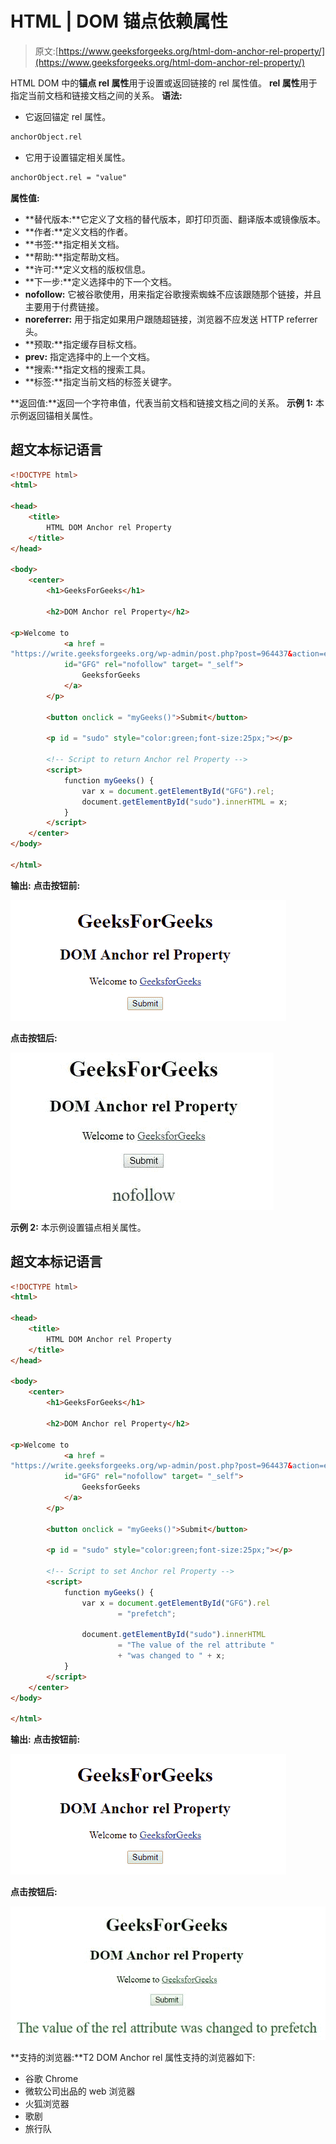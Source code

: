 # HTML | DOM 锚点依赖属性

> 原文:[https://www.geeksforgeeks.org/html-dom-anchor-rel-property/](https://www.geeksforgeeks.org/html-dom-anchor-rel-property/)

HTML DOM 中的**锚点 rel 属性**用于设置或返回链接的 rel 属性值。 **rel 属性**用于指定当前文档和链接文档之间的关系。
**语法:**

*   它返回锚定 rel 属性。

```html
anchorObject.rel
```

*   它用于设置锚定相关属性。

```html
anchorObject.rel = "value"
```

**属性值:**

*   **替代版本:**它定义了文档的替代版本，即打印页面、翻译版本或镜像版本。
*   **作者:**定义文档的作者。
*   **书签:**指定相关文档。
*   **帮助:**指定帮助文档。
*   **许可:**定义文档的版权信息。
*   **下一步:**定义选择中的下一个文档。
*   **nofollow:** 它被谷歌使用，用来指定谷歌搜索蜘蛛不应该跟随那个链接，并且主要用于付费链接。
*   **noreferrer:** 用于指定如果用户跟随超链接，浏览器不应发送 HTTP referrer 头。
*   **预取:**指定缓存目标文档。
*   **prev:** 指定选择中的上一个文档。
*   **搜索:**指定文档的搜索工具。
*   **标签:**指定当前文档的标签关键字。

**返回值:**返回一个字符串值，代表当前文档和链接文档之间的关系。
**示例 1:** 本示例返回锚相关属性。

## 超文本标记语言

```html
<!DOCTYPE html>
<html>

<head>
    <title>
        HTML DOM Anchor rel Property
    </title>
</head>

<body>
    <center>
        <h1>GeeksForGeeks</h1>

        <h2>DOM Anchor rel Property</h2>

<p>Welcome to
            <a href =
"https://write.geeksforgeeks.org/wp-admin/post.php?post=964437&action=edit"
            id="GFG" rel="nofollow" target= "_self">
                GeeksforGeeks
            </a>
        </p>

        <button onclick = "myGeeks()">Submit</button>

        <p id = "sudo" style="color:green;font-size:25px;"></p>

        <!-- Script to return Anchor rel Property -->
        <script>
            function myGeeks() {
                var x = document.getElementById("GFG").rel;
                document.getElementById("sudo").innerHTML = x;
            }
        </script>
    </center>
</body>

</html>   
```

**输出:**
**点击按钮前:**

![](img/586eddf8eda73746e3e9f0b9cc0d1e9d.png)

**点击按钮后:**

![](img/e0364cb07ba2a53cf5286726e1436052.png)

**示例 2:** 本示例设置锚点相关属性。

## 超文本标记语言

```html
<!DOCTYPE html>
<html>

<head>
    <title>
        HTML DOM Anchor rel Property
    </title>
</head>

<body>
    <center>
        <h1>GeeksForGeeks</h1>

        <h2>DOM Anchor rel Property</h2>

<p>Welcome to
            <a href =
"https://write.geeksforgeeks.org/wp-admin/post.php?post=964437&action=edit"
            id="GFG" rel="nofollow" target= "_self">
                GeeksforGeeks
            </a>
        </p>

        <button onclick = "myGeeks()">Submit</button>

        <p id = "sudo" style="color:green;font-size:25px;"></p>

        <!-- Script to set Anchor rel Property -->
        <script>
            function myGeeks() {
                var x = document.getElementById("GFG").rel
                        = "prefetch";

                document.getElementById("sudo").innerHTML
                        = "The value of the rel attribute "
                        + "was changed to " + x;
            }
        </script>
    </center>
</body>

</html>   
```

**输出:**
**点击按钮前:**

![](img/586eddf8eda73746e3e9f0b9cc0d1e9d.png)

**点击按钮后:**

![](img/1a96ec87795eaf1d4ab00b379b47091c.png)

**支持的浏览器:**T2 DOM Anchor rel 属性支持的浏览器如下:

*   谷歌 Chrome
*   微软公司出品的 web 浏览器
*   火狐浏览器
*   歌剧
*   旅行队